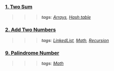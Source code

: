 ### [1. Two Sum](./Problems/TwoSum/README.md)    
>>> ***tags**: [Arrays](./Arrays.md), [Hash table](./HashTable.md)*
### [2. Add Two Numbers](./Problems/AddTwoNumbers/README.md)
>>> ***tags**: [LinkedList](./LinkedList.md), [Math](./Math.md), [Recursion](./Recursion.md)*
### [9. Palindrome Number](./Problems/PalindromeNumber/README.md)
>>> ***tags**: [Math](./Math.md)*

